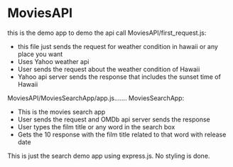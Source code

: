 # MoviesAPI
this is the demo app to demo the api call
MoviesAPI/first_request.js:
 - this file just sends the request for weather condition in hawaii or any place you want
 - Uses Yahoo weather api
 - User sends the request about the weather condition of Hawaii
 - Yahoo api server sends the response that includes the sunset time of Hawaii
 
MoviesAPI/MoviesSearchApp/app.js.......
MoviesSearchApp:
 - This is the movies search app
 - User sends the request and OMDb api server sends the response 
 - User types the film title or any word in the search box 
 - Gets the 10 response with the film title related to that word with release date
 
This is just the search demo app using express.js. No styling is done. 
